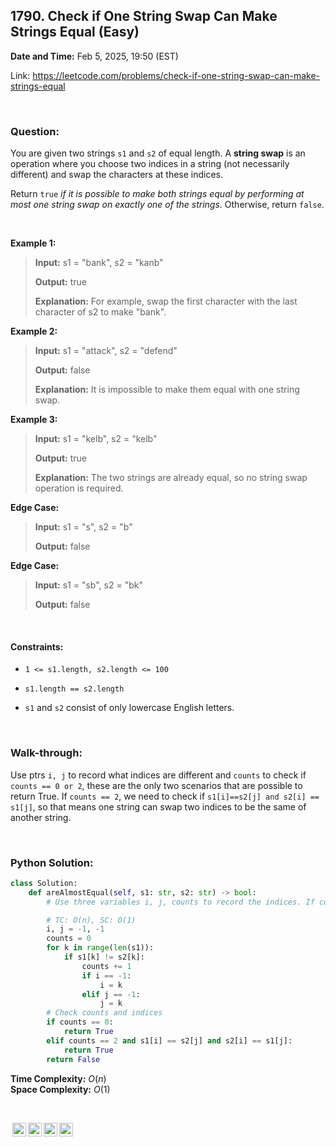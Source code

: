 ## 1790. Check if One String Swap Can Make Strings Equal (Easy)
**Date and Time:** Feb 5, 2025, 19:50 (EST)

Link: https://leetcode.com/problems/check-if-one-string-swap-can-make-strings-equal

<br>

### Question:
You are given two strings `s1` and `s2` of equal length. A **string swap** is an operation where you choose two indices in a string (not necessarily different) and swap the characters at these indices.

Return `true` _if it is possible to make both strings equal by performing at most one string swap on exactly one of the strings_. Otherwise, return `false`.

<br>

**Example 1:**
> **Input:** s1 = "bank", s2 = "kanb"
> 
> **Output:** true
>
> **Explanation:** For example, swap the first character with the last character of s2 to make "bank".

**Example 2:**
> **Input:** s1 = "attack", s2 = "defend"
> 
> **Output:** false
>
> **Explanation:** It is impossible to make them equal with one string swap.

**Example 3:**
> **Input:** s1 = "kelb", s2 = "kelb"
> 
> **Output:** true
>
> **Explanation:** The two strings are already equal, so no string swap operation is required.

**Edge Case:**
> **Input:** s1 = "s", s2 = "b"
> 
> **Output:** false

**Edge Case:**
> **Input:** s1 = "sb", s2 = "bk"
> 
> **Output:** false

<br>

#### Constraints:
* `1 <= s1.length, s2.length <= 100`

* `s1.length == s2.length`

* `s1` and `s2` consist of only lowercase English letters.

<br>

### Walk-through: 
Use ptrs `i, j` to record what indices are different and `counts` to check if `counts == 0 or 2`, these are the only two scenarios that are possible to return True. If `counts == 2`, we need to check if `s1[i]==s2[j] and s2[i] == s1[j]`, so that means one string can swap two indices to be the same of another string.

<br>

### Python Solution:
```python
class Solution:
    def areAlmostEqual(self, s1: str, s2: str) -> bool:
        # Use three variables i, j, counts to record the indices. If counts != 0 or 2, we should return False. If counts == 2, check if s1[i] == s2[j] and s1[j] == s2[i]

        # TC: O(n), SC: O(1)
        i, j = -1, -1
        counts = 0
        for k in range(len(s1)):
            if s1[k] != s2[k]:
                counts += 1
                if i == -1:
                    i = k
                elif j == -1:
                    j = k
        # Check counts and indices
        if counts == 0:
            return True
        elif counts == 2 and s1[i] == s2[j] and s2[i] == s1[j]:
            return True
        return False
```
**Time Complexity:** $O(n)$ <br>
**Space Complexity:** $O(1)$

<br>

<img style="height:22px!important;margin-left:3px;vertical-align:text-bottom;" src="https://mirrors.creativecommons.org/presskit/icons/cc.svg?ref=chooser-v1" alt="CC BY-NC-SA" title="CC BY-NC-SA"><img style="height:22px!important;margin-left:3px;vertical-align:text-bottom;" src="https://mirrors.creativecommons.org/presskit/icons/by.svg?ref=chooser-v1" alt="BY: credit must be given to the creator" title="BY: credit must be given to the creator"><img style="height:22px!important;margin-left:3px;vertical-align:text-bottom;" src="https://mirrors.creativecommons.org/presskit/icons/nc.svg?ref=chooser-v1" alt="NC: Only noncommercial uses of the work are permitted" title="NC: Only noncommercial uses of the work are permitted"><img style="height:22px!important;margin-left:3px;vertical-align:text-bottom;" src="https://mirrors.creativecommons.org/presskit/icons/sa.svg?ref=chooser-v1" alt="SA: Adaptations must be shared under the same terms" title="SA: Adaptations must be shared under the same terms">